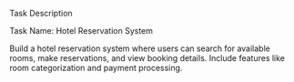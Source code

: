 

Task Description

Task Name: Hotel Reservation System

 Build a hotel reservation system where users can search for available rooms, make reservations, and view booking details. Include features like room categorization and payment processing.


